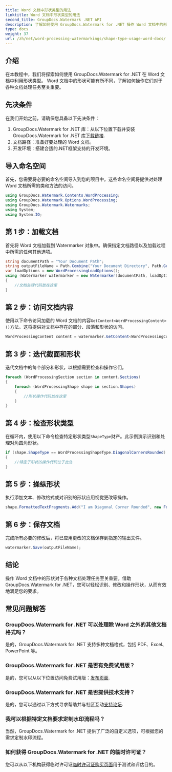 ```yaml
---
title: Word 文档中形状类型的用法
linktitle: Word 文档中形状类型的用法
second_title: GroupDocs.Watermark .NET API
description: 了解如何使用 GroupDocs.Watermark for .NET 操作 Word 文档中的形状。本教程提供高效文档处理的指导。
type: docs
weight: 37
url: /zh/net/word-processing-watermarkings/shape-type-usage-word-docs/
---
```

## 介绍
在本教程中，我们将探索如何使用 GroupDocs.Watermark for .NET 在 Word 文档中利用形状类型。 Word 文档中的形状可能有所不同，了解如何操作它们对于各种文档处理任务至关重要。
## 先决条件
在我们开始之前，请确保您具备以下先决条件：
1.  GroupDocs.Watermark for .NET 库：从以下位置下载并安装 GroupDocs.Watermark for .NET 库[下载链接](https://releases.groupdocs.com/Watermark/net/).
2. 文档路径：准备好要处理的 Word 文档。
3. 开发环境：搭建合适的.NET框架支持的开发环境。

## 导入命名空间
首先，您需要将必要的命名空间导入到您的项目中。这些命名空间将提供对处理 Word 文档所需的类和方法的访问。
```csharp
using GroupDocs.Watermark.Contents.WordProcessing;
using GroupDocs.Watermark.Options.WordProcessing;
using GroupDocs.Watermark.Watermarks;
using System;
using System.IO;
```
## 第 1 步：加载文档
首先将 Word 文档加载到 Watermarker 对象中。确保指定文档路径以及加载过程中所需的任何其他选项。
```csharp
string documentPath = "Your Document Path";
string outputFileName = Path.Combine("Your Document Directory", Path.GetFileName(documentPath));
var loadOptions = new WordProcessingLoadOptions();
using (Watermarker watermarker = new Watermarker(documentPath, loadOptions))
{
    //文档处理代码放在这里
}
```
## 第 2 步：访问文档内容
使用以下命令访问加载的 Word 文档的内容`GetContent<WordProcessingContent>()`方法。这将提供对文档中存在的部分、段落和形状的访问。
```csharp
WordProcessingContent content = watermarker.GetContent<WordProcessingContent>();
```
## 第 3 步：迭代截面和形状
迭代文档中的每个部分和形状，以根据需要检查和操作它们。
```csharp
foreach (WordProcessingSection section in content.Sections)
{
    foreach (WordProcessingShape shape in section.Shapes)
    {
        //形状操作代码放在这里
    }
}
```
## 第 4 步：检查形状类型
在循环内，使用以下命令检查特定形状类型`ShapeType`财产。此示例演示识别和处理对角圆角形状。
```csharp
if (shape.ShapeType == WordProcessingShapeType.DiagonalCornersRounded)
{
    //特定于形状的操作代码位于此处
}
```
## 第 5 步：操纵形状
执行添加文本、修改格式或对识别的形状应用视觉更改等操作。
```csharp
shape.FormattedTextFragments.Add("I am Diagonal Corner Rounded", new Font("Calibri", 8, FontStyle.Bold), Color.Red, Color.Aqua);
```
## 第 6 步：保存文档
完成所有必要的修改后，将已应用更改的文档保存到指定的输出文件。
```csharp
watermarker.Save(outputFileName);
```

## 结论
操作 Word 文档中的形状对于各种文档处理任务至关重要。借助 GroupDocs.Watermark for .NET，您可以轻松识别、修改和操作形状，从而有效地满足您的要求。
## 常见问题解答
### GroupDocs.Watermark for .NET 可以处理除 Word 之外的其他文档格式吗？
是的，GroupDocs.Watermark for .NET 支持多种文档格式，包括 PDF、Excel、PowerPoint 等。
### GroupDocs.Watermark for .NET 是否有免费试用版？
是的，您可以从以下位置访问免费试用版：[发布页面](https://releases.groupdocs.com/).
### GroupDocs.Watermark for .NET 是否提供技术支持？
是的，您可以通过以下方式寻求帮助并与社区互动[支持论坛](https://forum.groupdocs.com/c/watermark/19).
### 我可以根据特定文档要求定制水印流程吗？
当然，GroupDocs.Watermark for .NET 提供了广泛的自定义选项，可根据您的需求定制水印流程。
### 如何获得 GroupDocs.Watermark for .NET 的临时许可证？
您可以从以下机构获得临时许可证[临时许可证购买页面](https://purchase.groupdocs.com/temporary-license/)用于测试和评估目的。